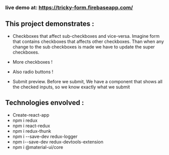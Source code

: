 ### live demo at: https://tricky-form.firebaseapp.com/

## This project demonstrates :

- Checkboxes that affect sub-checkboxes and vice-versa.
Imagine form that contains checkboxes that affects other checkboxes. 
Than when any change to the sub checkboxes is made we have to update the super checkboxes.

- More checkboxes !

- Also radio buttons !

- Submit preview.
Before we submit, We have a component that shows all the checked inputs, so we know exactly what we submit


## Technologies envolved :

- Create-react-app
- npm i redux
- npm i react-redux
- npm i redux-thunk
- npm i --save-dev redux-logger
- npm i --save-dev redux-devtools-extension
- npm i @material-ui/core
